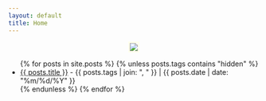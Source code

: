 ```yaml
---
layout: default
title: Home
---
```

<center>
    <img 
        src="{{ site.baseurl }}/assets/img/site-resources/ckbloghi.webp"
        style="border: solid 3px #ffffeb;"
    />
</center>

<ul>
    {% for posts in site.posts %}
        {% unless posts.tags contains "hidden" %}
            <li>
            <a href="{{ site.baseurl }}{{ posts.url }}">{{ posts.title }}</a> - {{ posts.tags | join: ", " }} | {{ posts.date | date: "%m/%d/%Y" }}
            </li>
        {% endunless %}
    {% endfor %}
</ul>
